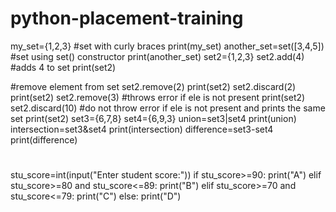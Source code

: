 # python-placement-training
my_set={1,2,3}            #set with curly braces
print(my_set)
another_set=set([3,4,5])          #set using set() constructor
print(another_set)
set2={1,2,3}
set2.add(4)               #adds 4 to set
print(set2)

#remove element from set
set2.remove(2)
print(set2)
set2.discard(2)
print(set2)
set2.remove(3)       #throws error if ele is not present
print(set2)
set2.discard(10)      #do not throw error if ele is not present and prints the same set
print(set2)
set3={6,7,8}
set4={6,9,3}
union=set3|set4
print(union)
intersection=set3&set4
print(intersection)
difference=set3-set4
print(difference)

#
stu_score=int(input("Enter student score:"))
if stu_score>=90:
  print("A")
elif stu_score>=80 and stu_score<=89:
  print("B")
elif stu_score>=70 and stu_score<=79:
  print("C")
else:
  print("D")
